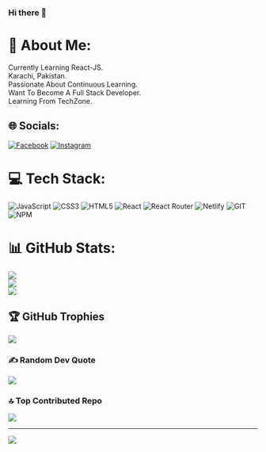 ### Hi there 👋

<!--
**AbdulWahab-Mughal/AbdulWahab-Mughal** is a ✨ _special_ ✨ repository because its `README.md` (this file) appears on your GitHub profile.

Here are some ideas to get you started:

- 🔭 I’m currently working on ...
- 🌱 I’m currently learning ...
- 👯 I’m looking to collaborate on ...
- 🤔 I’m looking for help with ...
- 💬 Ask me about ...
- 📫 How to reach me: ...
- 😄 Pronouns: ...
- ⚡ Fun fact: ...
-->
# 💫 About Me:
Currently Learning React-JS.<br>Karachi, Pakistan.<br>Passionate About Continuous Learning.<br>Want To Become A Full Stack Developer.<br>Learning From TechZone.


## 🌐 Socials:
[![Facebook](https://img.shields.io/badge/Facebook-%231877F2.svg?logo=Facebook&logoColor=white)](https://facebook.com/abdulwahab.zameer.1) [![Instagram](https://img.shields.io/badge/Instagram-%23E4405F.svg?logo=Instagram&logoColor=white)](https://instagram.com/_mughal__abdulwahab) 

# 💻 Tech Stack:
![JavaScript](https://img.shields.io/badge/javascript-%23323330.svg?style=for-the-badge&logo=javascript&logoColor=%23F7DF1E) ![CSS3](https://img.shields.io/badge/css3-%231572B6.svg?style=for-the-badge&logo=css3&logoColor=white) ![HTML5](https://img.shields.io/badge/html5-%23E34F26.svg?style=for-the-badge&logo=html5&logoColor=white) ![React](https://img.shields.io/badge/react-%2320232a.svg?style=for-the-badge&logo=react&logoColor=%2361DAFB) ![React Router](https://img.shields.io/badge/React_Router-CA4245?style=for-the-badge&logo=react-router&logoColor=white) ![Netlify](https://img.shields.io/badge/netlify-%23000000.svg?style=for-the-badge&logo=netlify&logoColor=#00C7B7) ![GIT](https://img.shields.io/badge/Git-fc6d26?style=for-the-badge&logo=git&logoColor=white) ![NPM](https://img.shields.io/badge/NPM-%23000000.svg?style=for-the-badge&logo=npm&logoColor=white)
# 📊 GitHub Stats:
![](https://github-readme-stats.vercel.app/api?username=AbdulWahab-Mughal&theme=radical&hide_border=false&include_all_commits=false&count_private=false)<br/>
![](https://github-readme-streak-stats.herokuapp.com/?user=AbdulWahab-Mughal&theme=radical&hide_border=false)<br/>
![](https://github-readme-stats.vercel.app/api/top-langs/?username=AbdulWahab-Mughal&theme=radical&hide_border=false&include_all_commits=false&count_private=false&layout=compact)

## 🏆 GitHub Trophies
![](https://github-profile-trophy.vercel.app/?username=AbdulWahab-Mughal&theme=dracula&no-frame=false&no-bg=true&margin-w=4)

### ✍️ Random Dev Quote
![](https://quotes-github-readme.vercel.app/api?type=horizontal&theme=radical)

### 🔝 Top Contributed Repo
![](https://github-contributor-stats.vercel.app/api?username=AbdulWahab-Mughal&limit=5&theme=gruvbox&combine_all_yearly_contributions=true)

---
[![](https://visitcount.itsvg.in/api?id=AbdulWahab-Mughal&icon=0&color=0)](https://visitcount.itsvg.in)

<!-- Proudly created with GPRM ( https://gprm.itsvg.in ) -->
